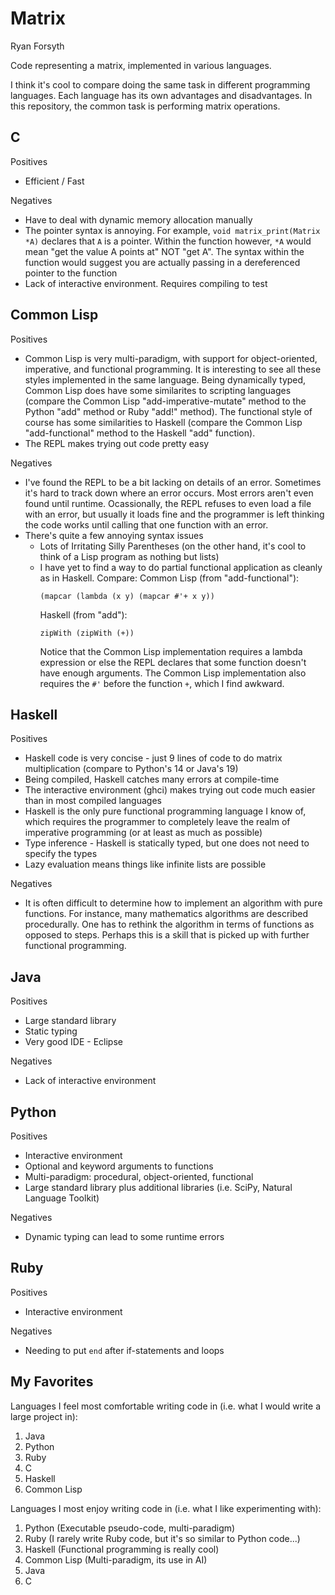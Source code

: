 # Matrix
Ryan Forsyth

Code representing a matrix, implemented in various languages.

I think it's cool to compare doing the same task in different programming languages. Each language has its own advantages and disadvantages. In this repository, the common task is performing matrix operations.

## C

Positives
  * Efficient / Fast

Negatives
  * Have to deal with dynamic memory allocation manually
  * The pointer syntax is annoying. For example, `void matrix_print(Matrix *A)` declares that `A` is a pointer. Within the function however, `*A` would mean "get the value A points at" NOT "get A". The syntax within the function would suggest you are actually passing in a dereferenced pointer to the function
  * Lack of interactive environment. Requires compiling to test

## Common Lisp

Positives
  * Common Lisp is very multi-paradigm, with support for object-oriented, imperative, and functional programming. It is interesting to see all these styles implemented in the same language. Being dynamically typed, Common Lisp does have some similarites to scripting languages (compare the Common Lisp "add-imperative-mutate" method to the Python "add" method or Ruby "add!" method). The functional style of course has some similarities to Haskell (compare the Common Lisp "add-functional" method to the Haskell "add" function).
  * The REPL makes trying out code pretty easy

Negatives
  * I've found the REPL to be a bit lacking on details of an error. Sometimes it's hard to track down where an error occurs. Most errors aren't even found until runtime. Ocassionally, the REPL refuses to even load a file with an error, but usually it loads fine and the programmer is left thinking the code works until calling that one function with an error.
  * There's quite a few annoying syntax issues
    * Lots of Irritating Silly Parentheses (on the other hand, it's cool to think of a Lisp program as nothing but lists)
    * I have yet to find a way to do partial functional application as cleanly as in Haskell. Compare:
      Common Lisp (from "add-functional"):
      ```
      (mapcar (lambda (x y) (mapcar #'+ x y)) 
      ```
      Haskell (from "add"):
      ```
      zipWith (zipWith (+))
      ```
      Notice that the Common Lisp implementation requires a lambda expression or else the REPL declares that some function doesn't have enough arguments. The Common Lisp implementation also requires the `#'` before the function `+`, which I find awkward.

## Haskell

Positives
  * Haskell code is very concise - just 9 lines of code to do matrix multiplication (compare to Python's 14 or Java's 19)
  * Being compiled, Haskell catches many errors at compile-time
  * The interactive environment (ghci) makes trying out code much easier than in most compiled languages
  * Haskell is the only pure functional programming language I know of, which requires the programmer to completely leave the realm of imperative programming (or at least as much as possible)
  * Type inference - Haskell is statically typed, but one does not need to specify the types
  * Lazy evaluation means things like infinite lists are possible

Negatives
  * It is often difficult to determine how to implement an algorithm with pure functions. For instance, many mathematics algorithms are described procedurally. One has to rethink the algorithm in terms of functions as opposed to steps. Perhaps this is a skill that is picked up with further functional programming.
    
## Java

Positives
  * Large standard library
  * Static typing
  * Very good IDE - Eclipse

Negatives
  * Lack of interactive environment

## Python

Positives
  * Interactive environment
  * Optional and keyword arguments to functions
  * Multi-paradigm: procedural, object-oriented, functional
  * Large standard library plus additional libraries (i.e. SciPy, Natural Language Toolkit)

Negatives
  * Dynamic typing can lead to some runtime errors

## Ruby

Positives
  * Interactive environment

Negatives
  * Needing to put `end` after if-statements and loops

## My Favorites

Languages I feel most comfortable writing code in (i.e. what I would write a large project in):

1. Java
2. Python
3. Ruby
4. C
5. Haskell
6. Common Lisp

Languages I most enjoy writing code in (i.e. what I like experimenting with):

1. Python (Executable pseudo-code, multi-paradigm)
2. Ruby (I rarely write Ruby code, but it's so similar to Python code...)
3. Haskell (Functional programming is really cool)
4. Common Lisp (Multi-paradigm, its use in AI)
5. Java
6. C
